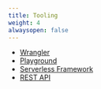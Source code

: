 ```yaml
---
title: Tooling
weight: 4
alwaysopen: false
---
```


- [Wrangler](/tooling/wrangler)
- [Playground](/tooling/playground)
- [Serverless Framework](/tooling/serverless)
- [REST API](/tooling/api)
